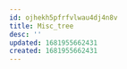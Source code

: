 ```yaml
---
id: ojhekh5pfrfvlwau4dj4n8v
title: Misc_tree
desc: ''
updated: 1681955662431
created: 1681955662431
---
```

